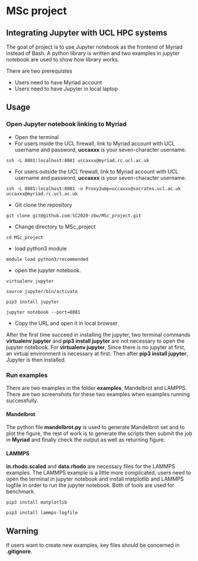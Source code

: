 # MSc project

## Integrating Jupyter with UCL HPC systems

The goal of project is to use Jupyter notebook as the frontend of Myriad instead of Bash. A python library is written and two examples in jupyter notebook are used to show how library works.

There are two prerequistes
 *  Users need to have Myriad account
 *  Users need to have Jupyter in local laptop

## Usage

### Open Jupyter notebook linking to Myriad
 * Open the terminal
 * For users inside the UCL firewall, link to Myriad account with UCL username and password, **uccaxxx** is your seven-character username.
```shell
ssh -L 8081:localhost:8081 uccaxxx@myriad.rc.ucl.ac.uk
```
 * For users outside the UCL firewall, link to Myriad account with UCL username and password, **uccaxxx** is your seven-character username.
```shell
ssh -L 8081:localhost:8081 -o ProxyJump=uccaxxx@socrates.ucl.ac.uk uccaxxx@myriad.rc.ucl.ac.uk
```
 * Git clone the repository
```shell
git clone git@github.com:SC2020-zbw/MSc_project.git
```
 * Change directory to MSc_project
```shell
cd MSc_project
```
 * load python3 module
```shell
module load python3/recommended
```
 * open the jupyter notebook. 
```shell
virtualenv jupyter
```
```shell
source jupyter/bin/activate
```
```shell
pip3 install jupyter
```
```shell
jupyter notebook --port=8081
```
 * Copy the URL and open it in local browser

After the first time succeed in installing the jupyter, two terminal commands **virtualenv jupyter** and **pip3 install jupyter** are not necessary to open the jupyter notebook. 
For **virtualenv jupyter**, Since there is no jupyter at first, an virtual environment is necessary at first. Then after **pip3 install jupyter**, Jupyter is then installed.

### Run examples

There are two examples in the folder **examples**, Mandelbrot and LAMPPS. There are two screenshots for these two examples when examples running successfully.

#### Mandelbrot

The python file **mandelbrot.py** is used to generate Mandelbrot set and to plot the figure, the rest of work is to generate the scripts then submit the job in **Myriad** and finally check the output as well as returning figure.

#### LAMMPS

**in.rhodo.scaled** and **data.rhodo** are necessary files for the LAMMPS examples. The LAMMPS example is a little more complicated, users need to open the terminal in jupyter notebook and install matplotlib and LAMMPS logfile in order to run the jupyter notebook. Both of tools are used for benchmark.
```shell
pip3 install matplotlib
```
```shell
pip3 install lammps-logfile
```

## Warning

If users want to create new examples, key files should be concerned in **.gitignore**.
